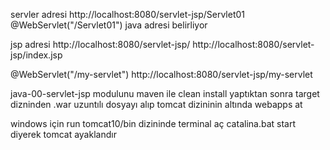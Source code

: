 servler adresi
http://localhost:8080/servlet-jsp/Servlet01
@WebServlet("/Servlet01") java adresi belirliyor


jsp adresi
http://localhost:8080/servlet-jsp/
http://localhost:8080/servlet-jsp/index.jsp


@WebServlet("/my-servlet")
http://localhost:8080/servlet-jsp/my-servlet

java-00-servlet-jsp modulunu maven ile clean install yaptıktan sonra
target dizninden .war uzuntılı dosyayı alıp tomcat dizininin altında webapps at

windows için run 
tomcat10/bin dizininde terminal aç
catalina.bat start diyerek tomcat ayaklandır
